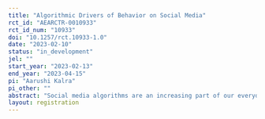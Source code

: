 ```yaml
---
title: "Algorithmic Drivers of Behavior on Social Media"
rct_id: "AEARCTR-0010933"
rct_id_num: "10933"
doi: "10.1257/rct.10933-1.0"
date: "2023-02-10"
status: "in_development"
jel: ""
start_year: "2023-02-13"
end_year: "2023-04-15"
pi: "Aarushi Kalra"
pi_other: ""
abstract: "Social media algorithms are an increasing part of our everyday lives, yet little is know about the causal effect of these algorithms on individual well-being. In this project, I study the effect of algorithms on consumer surplus and social welfare. This is done by disentangling the effects of user preferences for and attitudes towards different types of content, from the effects of algorithmic amplification of such content in a large-scale experiment, in cooperation with one of India’s largest social media platforms. I study the causal effect of these algorithms on user engagement with content on the platform, as well as on survey outcomes including users' subjective well-being, and willingness to pay for content customization via algorithms."
layout: registration
---
```


